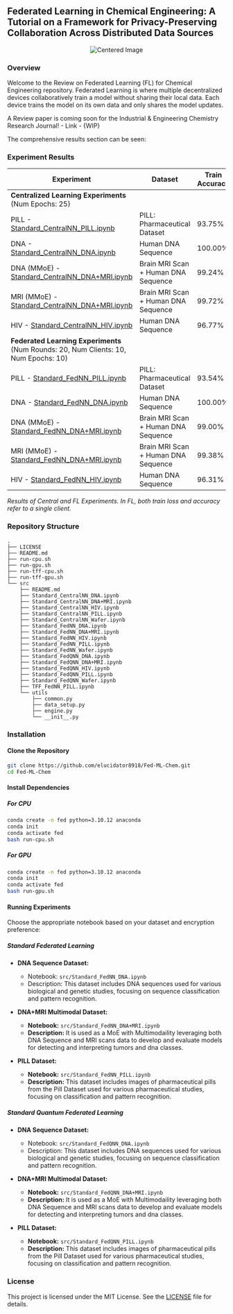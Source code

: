 ## Federated Learning in Chemical Engineering: A Tutorial on a Framework for Privacy-Preserving Collaboration Across Distributed Data Sources

<p align="center">
  <img src="https://github.com/user-attachments/assets/30fe91f9-be9d-49c1-8a73-812134d36816" alt="Centered Image">
</p>

### Overview

Welcome to the Review on Federated Learning (FL) for Chemical Engineering repository. Federated Learning is where multiple decentralized devices collaboratively train a model without sharing their local data. Each device trains the model on its own data and only shares the model updates.

A Review paper is coming soon for the Industrial & Engineering Chemistry Research Journal! - Link - {WIP}

The comprehensive results section can be seen:

### Experiment Results

| **Experiment** | **Dataset** | **Train Accuracy** | **Test Accuracy** | **Train Loss** | **Test Loss** | **Time (sec)** |
|----------------|-------------|---------------|--------------|----------------|---------------|----------------|
| **Centralized Learning Experiments** (Num Epochs: 25) | | | | | | |
| PILL - [Standard_CentralNN_PILL.ipynb](https://github.com/elucidator8918/Fed-ML-Chem/blob/main/src/Standard_CentralNN_PILL.ipynb) | PILL: Pharmaceutical Dataset | 93.75% | 82.39% | 0.2600 | 0.5700 | 226.75 |
| DNA - [Standard_CentralNN_DNA.ipynb](https://github.com/elucidator8918/Fed-ML-Chem/blob/main/src/Standard_CentralNN_DNA.ipynb) | Human DNA Sequence | 100.00% | 94.50% | 0.0000 | 0.5080 | 97.49 |
| DNA (MMoE) - [Standard_CentralNN_DNA+MRI.ipynb](https://github.com/elucidator8918/Fed-ML-Chem/blob/main/src/Standard_CentralNN_DNA+MRI.ipynb) | Brain MRI Scan + Human DNA Sequence | 99.24% | 84.64% | 0.0274 | 0.7513 | 350.32 |
| MRI (MMoE) - [Standard_CentralNN_DNA+MRI.ipynb](https://github.com/elucidator8918/Fed-ML-Chem/blob/main/src/Standard_CentralNN_DNA+MRI.ipynb) | Brain MRI Scan + Human DNA Sequence | 99.72% | 90.63% | 0.0115 | 0.8555 | |
| HIV - [Standard_CentralNN_HIV.ipynb](https://github.com/elucidator8918/Fed-ML-Chem/blob/main/src/Standard_CentralNN_HIV.ipynb) | Human DNA Sequence | 96.77% | 95.45% | 0.1640 | 0.1770 | 100.79 |
| **Federated Learning Experiments** (Num Rounds: 20, Num Clients: 10, Num Epochs: 10) | | | | | | |
| PILL - [Standard_FedNN_PILL.ipynb](https://github.com/elucidator8918/Fed-ML-Chem/blob/main/src/Standard_FedNN_PILL.ipynb) | PILL: Pharmaceutical Dataset | 93.54% | 94.79% | 0.2800 | 0.2070 | 2215.40 |
| DNA - [Standard_FedNN_DNA.ipynb](https://github.com/elucidator8918/Fed-ML-Chem/blob/main/src/Standard_FedNN_DNA.ipynb) | Human DNA Sequence | 100.00% | 94.09% | 0.0000 | 1.2030 | 3921.43 |
| DNA (MMoE) - [Standard_FedNN_DNA+MRI.ipynb](https://github.com/elucidator8918/Fed-ML-Chem/blob/main/src/Standard_FedNN_DNA+MRI.ipynb) | Brain MRI Scan + Human DNA Sequence | 99.00% | 94.75% | 0.0776 | 0.4167 | 5543.29 |
| MRI (MMoE) - [Standard_FedNN_DNA+MRI.ipynb](https://github.com/elucidator8918/Fed-ML-Chem/blob/main/src/Standard_FedNN_DNA+MRI.ipynb) | Brain MRI Scan + Human DNA Sequence | 99.38% | 85.56% | 0.1997 | 1.0720 | |
| HIV - [Standard_FedNN_HIV.ipynb](https://github.com/elucidator8918/Fed-ML-Chem/blob/main/src/Standard_FedNN_HIV.ipynb) | Human DNA Sequence | 96.31% | 95.34% | 0.1790 | 0.1870 | 1042.82 |

*Results of Central and FL Experiments. In FL, both train loss and accuracy refer to a single client.*

### Repository Structure

```
.
├── LICENSE
├── README.md
├── run-cpu.sh
├── run-gpu.sh
├── run-tff-cpu.sh
├── run-tff-gpu.sh
└── src
    ├── README.md
    ├── Standard_CentralNN_DNA.ipynb
    ├── Standard_CentralNN_DNA+MRI.ipynb
    ├── Standard_CentralNN_HIV.ipynb
    ├── Standard_CentralNN_PILL.ipynb
    ├── Standard_CentralNN_Wafer.ipynb
    ├── Standard_FedNN_DNA.ipynb
    ├── Standard_FedNN_DNA+MRI.ipynb
    ├── Standard_FedNN_HIV.ipynb
    ├── Standard_FedNN_PILL.ipynb
    ├── Standard_FedNN_Wafer.ipynb
    ├── Standard_FedQNN_DNA.ipynb
    ├── Standard_FedQNN_DNA+MRI.ipynb
    ├── Standard_FedQNN_HIV.ipynb
    ├── Standard_FedQNN_PILL.ipynb
    ├── Standard_FedQNN_Wafer.ipynb
    ├── TFF_FedNN_PILL.ipynb
    └── utils
        ├── common.py
        ├── data_setup.py
        ├── engine.py
        └── __init__.py
```

### Installation

#### Clone the Repository

```bash
git clone https://github.com/elucidator8918/Fed-ML-Chem.git
cd Fed-ML-Chem
```

#### Install Dependencies

##### For CPU

```bash
conda create -n fed python=3.10.12 anaconda
conda init
conda activate fed
bash run-cpu.sh
```

##### For GPU

```bash
conda create -n fed python=3.10.12 anaconda
conda init
conda activate fed
bash run-gpu.sh
```

#### Running Experiments

Choose the appropriate notebook based on your dataset and encryption preference:

##### Standard Federated Learning

- **DNA Sequence Dataset:**
  - Notebook: `src/Standard_FedNN_DNA.ipynb`
  - Description: This dataset includes DNA sequences used for various biological and genetic studies, focusing on sequence classification and pattern recognition.

- **DNA+MRI Multimodal Dataset:**
  - **Notebook:** `src/Standard_FedNN_DNA+MRI.ipynb`
  - **Description:** It is used as a MoE with Multimodaility leveraging both DNA Sequence and MRI scans data to develop and evaluate models for detecting and interpreting tumors and dna classes.

- **PILL Dataset:**
  - **Notebook:** `src/Standard_FedNN_PILL.ipynb`
  - **Description:** This dataset includes images of pharmaceutical pills from the Pill Dataset used for various pharmaceutical studies, focusing on classification and pattern recognition.

##### Standard Quantum Federated Learning

- **DNA Sequence Dataset:**
  - Notebook: `src/Standard_FedQNN_DNA.ipynb`
  - Description: This dataset includes DNA sequences used for various biological and genetic studies, focusing on sequence classification and pattern recognition.

- **DNA+MRI Multimodal Dataset:**
  - **Notebook:** `src/Standard_FedQNN_DNA+MRI.ipynb`
  - **Description:** It is used as a MoE with Multimodaility leveraging both DNA Sequence and MRI scans data to develop and evaluate models for detecting and interpreting tumors and dna classes.

- **PILL Dataset:**
  - **Notebook:** `src/Standard_FedQNN_PILL.ipynb`
  - **Description:** This dataset includes images of pharmaceutical pills from the Pill Dataset used for various pharmaceutical studies, focusing on classification and pattern recognition.

### License

This project is licensed under the MIT License. See the [LICENSE](./LICENSE) file for details.
